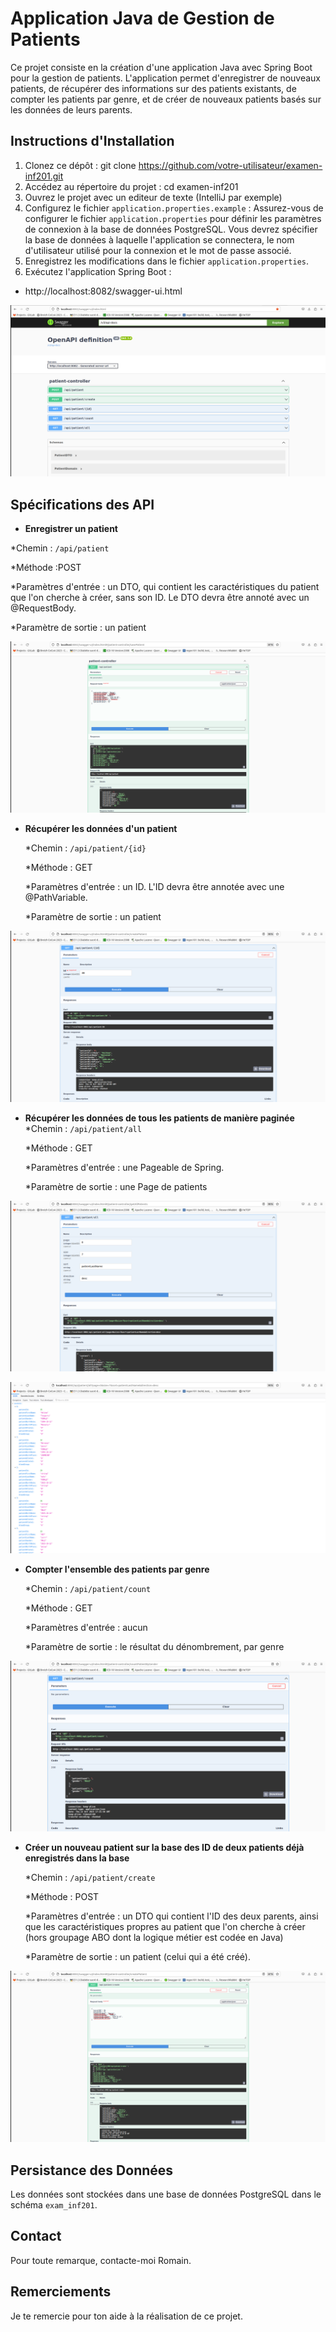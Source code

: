 # Application Java de Gestion de Patients

Ce projet consiste en la création d'une application Java avec Spring Boot pour la gestion de patients. L'application permet d'enregistrer de nouveaux patients, de récupérer des informations sur des patients existants, de compter les patients par genre, et de créer de nouveaux patients basés sur les données de leurs parents.

## Instructions d'Installation

1. Clonez ce dépôt :
git clone https://github.com/votre-utilisateur/examen-inf201.git 
2. Accédez au répertoire du projet : cd examen-inf201
3. Ouvrez le projet avec un editeur de texte (IntelliJ par exemple)
4. Configurez le fichier `application.properties.example` : Assurez-vous de configurer le fichier `application.properties` pour définir les paramètres de connexion à la base de données PostgreSQL. Vous devrez spécifier la base de données à laquelle l'application se connectera, le nom d'utilisateur utilisé pour la connexion et le mot de passe associé. 
5. Enregistrez les modifications dans le fichier `application.properties`.
6. Exécutez l'application Spring Boot :
- http://localhost:8082/swagger-ui.html

![Capture d'écran de l'interface Swagger](interface.png)

## Spécifications des API

- **Enregistrer un patient**

 *Chemin : `/api/patient`

 *Méthode :POST
 
 *Paramètres d'entrée : un DTO, qui contient les caractéristiques du patient que l'on cherche à créer, sans son ID. Le DTO devra être annoté avec un @RequestBody.

 *Paramètre de sortie : un patient

![Capture d'écran de l'enregistrement du patient](post1.png)


- **Récupérer les données d'un patient**

   *Chemin : `/api/patient/{id}`
   
   *Méthode : GET

   *Paramètres d'entrée : un ID. L'ID devra être annotée avec une @PathVariable.

   *Paramètre de sortie : un patient

![Capture d'écran de récupération du patient selon son ID](GET1.png)


- **Récupérer les données de tous les patients de manière paginée**
   *Chemin : `/api/patient/all`
   
   *Méthode : GET

   *Paramètres d'entrée : une Pageable de Spring.

   *Paramètre de sortie : une Page de patients

![Capture d'écran de récupération de tous les patients](GET2.png) 

![Capture 2 d'écran de récupération de tous les patients](GET22.png)


- **Compter l'ensemble des patients par genre**

   *Chemin : `/api/patient/count`
   
   *Méthode : GET

   *Paramètres d'entrée : aucun

   *Paramètre de sortie : le résultat du dénombrement, par genre

![Capture d'écran de nombres de patients selon le genre](GET3.png)


- **Créer un nouveau patient sur la base des ID de deux patients déjà enregistrés dans la base**

    *Chemin : `/api/patient/create`

    *Méthode : POST

    *Paramètres d'entrée : un DTO qui contient l'ID des deux parents, ainsi que les caractéristiques propres au patient que l'on cherche à créer (hors groupage ABO dont la logique métier est codée en Java)

    *Paramètre de sortie : un patient (celui qui a été créé).

![Capture d'écran de création du nouveau patient](post2.png)


## Persistance des Données

Les données sont stockées dans une base de données PostgreSQL dans le schéma `exam_inf201`.

## Contact

Pour toute remarque, contacte-moi Romain.

## Remerciements

Je te remercie pour ton aide à la réalisation de ce projet.
